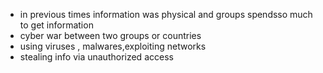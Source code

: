 - in previous times information was physical and groups spendsso much to get information
- cyber war between two  groups or countries
- using viruses , malwares,exploiting networks
- stealing info via unauthorized access
